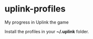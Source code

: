 # uplink-profiles
My progress in Uplink the game

Install the profiles in your **~/.uplink** folder.
